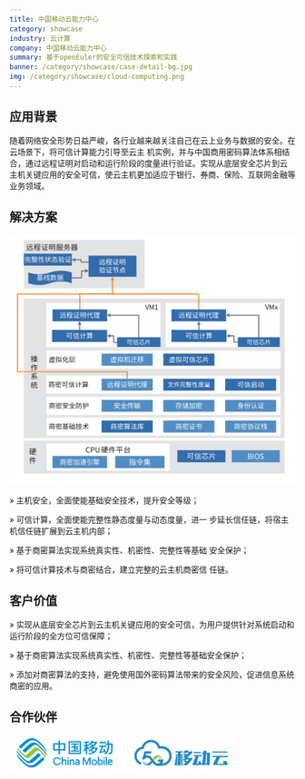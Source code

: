 ```yaml
---
title: 中国移动云能力中心
category: showcase
industry: 云计算
company: 中国移动云能力中心
summary: 基于openEuler的安全可信技术探索和实践
banner: /category/showcase/case-detail-bg.jpg
img: /category/showcase/cloud-computing.png
---
```


## 应用背景

随着网络安全形势日益严峻，各行业越来越关注自己在云上业务与数据的安全。在云场景下，将可信计算能力引导至云主
机实例，并与中国商用密码算法体系相结合，通过远程证明对启动和运行阶段的度量进行验证。实现从底层安全芯片到云
主机关键应用的安全可信，使云主机更加适应于银行、券商、保险、互联网金融等业务领域。


## 解决方案

<img src="./kexinyun.jpg" width="1000" >
 
 » 主机安全，全面使能基础安全技术，提升安全等级；

 » 可信计算，全面使能完整性静态度量与动态度量，进一
步延长信任链，将宿主机信任链扩展到云主机内部；

 » 基于商密算法实现系统真实性、机密性、完整性等基础
安全保护；

 » 将可信计算技术与商密结合，建立完整的云主机商密信
任链。




## 客户价值

 » 实现从底层安全芯片到云主机关键应用的安全可信，为用户提供针对系统启动和运行阶段的全方位可信保障；

 » 基于商密算法实现系统真实性、机密性、完整性等基础安全保护；

 » 添加对商密算法的支持，避免使用国外密码算法带来的安全风险，促进信息系统商密的应用。




## 合作伙伴


<img src="./yidong.jpg" width="400" >

